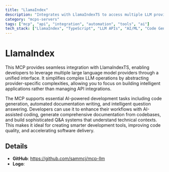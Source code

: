 ```yaml
---
title: "LlamaIndex"
description: "Integrates with LlamaIndexTS to access multiple LLM providers for code generation, documentation writing, and question answering tasks."
category: "mcps-servers"
tags: ["mcp", "api", "integration", "automation", "tools", "ai"]
tech_stack: ["LlamaIndex", "TypeScript", "LLM APIs", "AI/ML", "Code Generation"]
---
```


# LlamaIndex

This MCP provides seamless integration with LlamaIndexTS, enabling developers to leverage multiple large language model providers through a unified interface. It simplifies complex LLM operations by abstracting provider-specific complexities, allowing you to focus on building intelligent applications rather than managing API integrations.

The MCP supports essential AI-powered development tasks including code generation, automated documentation writing, and intelligent question answering. Developers can use it to enhance their workflows with AI-assisted coding, generate comprehensive documentation from codebases, and build sophisticated Q&A systems that understand technical contexts. This makes it ideal for creating smarter development tools, improving code quality, and accelerating software delivery.

## Details

- **GitHub**: https://github.com/sammcj/mcp-llm
- **Logo**: 
